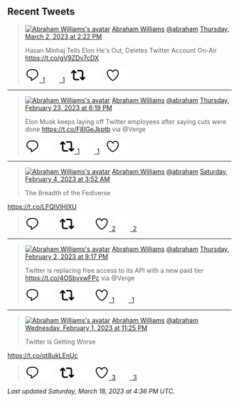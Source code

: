 ## Recent Tweets

> [![Abraham Williams's avatar](https://pbs.twimg.com/profile_images/897079141719195648/_mvh-QJH_mini.jpg)](https://twitter.com/abraham) [Abraham Williams](https://twitter.com/abraham) [@abraham](https://twitter.com/abraham) [Thursday, March 2, 2023 at 2:22 PM](https://twitter.com/abraham/status/1631298823841624067)
>
> Hasan Minhaj Tells Elon He's Out, Deletes Twitter Account On-Air https://t.co/gV9ZDv7cDX
>
> [![Reply](./images/reply_light.svg#gh-light-mode-only "Reply")&ensp;1](https://twitter.com/intent/tweet?in_reply_to=1631298823841624067#gh-light-mode-only)[![Reply](./images/reply.svg#gh-dark-mode-only "Reply")&ensp;1](https://twitter.com/intent/tweet?in_reply_to=1631298823841624067#gh-dark-mode-only)&emsp;[![Retweet](./images/retweet_light.svg#gh-light-mode-only "Retweet")](https://twitter.com/intent/retweet?tweet_id=1631298823841624067#gh-light-mode-only)[![Retweet](./images/retweet.svg#gh-dark-mode-only "Retweet")](https://twitter.com/intent/retweet?tweet_id=1631298823841624067#gh-dark-mode-only)&emsp;[![Like](./images/like_light.svg#gh-light-mode-only "Like")](https://twitter.com/intent/favorite?tweet_id=1631298823841624067#gh-light-mode-only)[![Like](./images/like.svg#gh-dark-mode-only "Like")](https://twitter.com/intent/favorite?tweet_id=1631298823841624067#gh-dark-mode-only)


---

> [![Abraham Williams's avatar](https://pbs.twimg.com/profile_images/897079141719195648/_mvh-QJH_mini.jpg)](https://twitter.com/abraham) [Abraham Williams](https://twitter.com/abraham) [@abraham](https://twitter.com/abraham) [Thursday, February 23, 2023 at 6:19 PM](https://twitter.com/abraham/status/1628821991015739392)
>
> Elon Musk keeps laying off Twitter employees after saying cuts were done https://t.co/F8IGeJkptb via @Verge
>
> [![Reply](./images/reply_light.svg#gh-light-mode-only "Reply")](https://twitter.com/intent/tweet?in_reply_to=1628821991015739392#gh-light-mode-only)[![Reply](./images/reply.svg#gh-dark-mode-only "Reply")](https://twitter.com/intent/tweet?in_reply_to=1628821991015739392#gh-dark-mode-only)&emsp;[![Retweet](./images/retweet_light.svg#gh-light-mode-only "Retweet")&ensp;1](https://twitter.com/intent/retweet?tweet_id=1628821991015739392#gh-light-mode-only)[![Retweet](./images/retweet.svg#gh-dark-mode-only "Retweet")&ensp;1](https://twitter.com/intent/retweet?tweet_id=1628821991015739392#gh-dark-mode-only)&emsp;[![Like](./images/like_light.svg#gh-light-mode-only "Like")](https://twitter.com/intent/favorite?tweet_id=1628821991015739392#gh-light-mode-only)[![Like](./images/like.svg#gh-dark-mode-only "Like")](https://twitter.com/intent/favorite?tweet_id=1628821991015739392#gh-dark-mode-only)


---

> [![Abraham Williams's avatar](https://pbs.twimg.com/profile_images/897079141719195648/_mvh-QJH_mini.jpg)](https://twitter.com/abraham) [Abraham Williams](https://twitter.com/abraham) [@abraham](https://twitter.com/abraham) [Saturday, February 4, 2023 at 3:52 AM](https://twitter.com/abraham/status/1621718427349012486)
>
> The Breadth of the Fediverse

https://t.co/LFQIVlHIXU
>
> [![Reply](./images/reply_light.svg#gh-light-mode-only "Reply")](https://twitter.com/intent/tweet?in_reply_to=1621718427349012486#gh-light-mode-only)[![Reply](./images/reply.svg#gh-dark-mode-only "Reply")](https://twitter.com/intent/tweet?in_reply_to=1621718427349012486#gh-dark-mode-only)&emsp;[![Retweet](./images/retweet_light.svg#gh-light-mode-only "Retweet")](https://twitter.com/intent/retweet?tweet_id=1621718427349012486#gh-light-mode-only)[![Retweet](./images/retweet.svg#gh-dark-mode-only "Retweet")](https://twitter.com/intent/retweet?tweet_id=1621718427349012486#gh-dark-mode-only)&emsp;[![Like](./images/like_light.svg#gh-light-mode-only "Like")&ensp;2](https://twitter.com/intent/favorite?tweet_id=1621718427349012486#gh-light-mode-only)[![Like](./images/like.svg#gh-dark-mode-only "Like")&ensp;2](https://twitter.com/intent/favorite?tweet_id=1621718427349012486#gh-dark-mode-only)


---

> [![Abraham Williams's avatar](https://pbs.twimg.com/profile_images/897079141719195648/_mvh-QJH_mini.jpg)](https://twitter.com/abraham) [Abraham Williams](https://twitter.com/abraham) [@abraham](https://twitter.com/abraham) [Thursday, February 2, 2023 at 9:17 PM](https://twitter.com/abraham/status/1621256470170898433)
>
> Twitter is replacing free access to its API with a new paid tier https://t.co/4OSbvxwFPc via @Verge
>
> [![Reply](./images/reply_light.svg#gh-light-mode-only "Reply")](https://twitter.com/intent/tweet?in_reply_to=1621256470170898433#gh-light-mode-only)[![Reply](./images/reply.svg#gh-dark-mode-only "Reply")](https://twitter.com/intent/tweet?in_reply_to=1621256470170898433#gh-dark-mode-only)&emsp;[![Retweet](./images/retweet_light.svg#gh-light-mode-only "Retweet")](https://twitter.com/intent/retweet?tweet_id=1621256470170898433#gh-light-mode-only)[![Retweet](./images/retweet.svg#gh-dark-mode-only "Retweet")](https://twitter.com/intent/retweet?tweet_id=1621256470170898433#gh-dark-mode-only)&emsp;[![Like](./images/like_light.svg#gh-light-mode-only "Like")&ensp;1](https://twitter.com/intent/favorite?tweet_id=1621256470170898433#gh-light-mode-only)[![Like](./images/like.svg#gh-dark-mode-only "Like")&ensp;1](https://twitter.com/intent/favorite?tweet_id=1621256470170898433#gh-dark-mode-only)


---

> [![Abraham Williams's avatar](https://pbs.twimg.com/profile_images/897079141719195648/_mvh-QJH_mini.jpg)](https://twitter.com/abraham) [Abraham Williams](https://twitter.com/abraham) [@abraham](https://twitter.com/abraham) [Wednesday, February 1, 2023 at 11:25 PM](https://twitter.com/abraham/status/1620926376357543936)
>
> Twitter is Getting Worse

https://t.co/qt8ukLEnUc
>
> [![Reply](./images/reply_light.svg#gh-light-mode-only "Reply")](https://twitter.com/intent/tweet?in_reply_to=1620926376357543936#gh-light-mode-only)[![Reply](./images/reply.svg#gh-dark-mode-only "Reply")](https://twitter.com/intent/tweet?in_reply_to=1620926376357543936#gh-dark-mode-only)&emsp;[![Retweet](./images/retweet_light.svg#gh-light-mode-only "Retweet")](https://twitter.com/intent/retweet?tweet_id=1620926376357543936#gh-light-mode-only)[![Retweet](./images/retweet.svg#gh-dark-mode-only "Retweet")](https://twitter.com/intent/retweet?tweet_id=1620926376357543936#gh-dark-mode-only)&emsp;[![Like](./images/like_light.svg#gh-light-mode-only "Like")&ensp;3](https://twitter.com/intent/favorite?tweet_id=1620926376357543936#gh-light-mode-only)[![Like](./images/like.svg#gh-dark-mode-only "Like")&ensp;3](https://twitter.com/intent/favorite?tweet_id=1620926376357543936#gh-dark-mode-only)


_Last updated Saturday, March 18, 2023 at 4:36 PM UTC._

